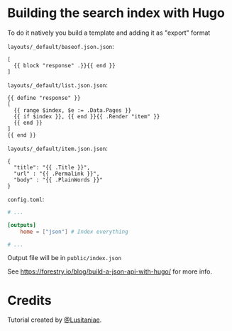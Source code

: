 # Building the search index with Hugo

To do it natively you build a template and adding it as "export" format

`layouts/_default/baseof.json.json`:

```
[
  {{ block "response" .}}{{ end }}
]
```

`layouts/_default/list.json.json`:

```
{{ define "response" }}
[
  {{ range $index, $e := .Data.Pages }}
  {{ if $index }}, {{ end }}{{ .Render "item" }}
  {{ end }}
]
{{ end }}
```

`layouts/_default/item.json.json`:

```
{
  "title": "{{ .Title }}",
  "url" : "{{ .Permalink }}",
  "body" : "{{ .PlainWords }}"
}
```

`config.toml`:

```toml
# ...

[outputs]
    home = ["json"] # Index everything

# ...
```

Output file will be in `public/index.json`

See https://forestry.io/blog/build-a-json-api-with-hugo/ for more info.

# Credits

Tutorial created by [@Lusitaniae](https://github.com/Lusitaniae).
